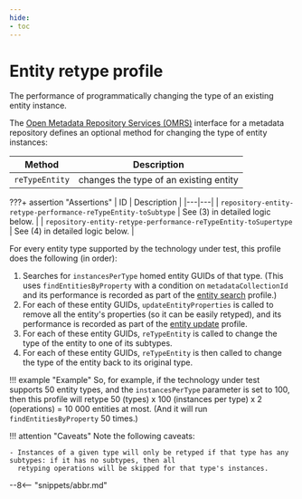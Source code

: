 ```yaml
---
hide:
- toc
---
```


<!-- SPDX-License-Identifier: CC-BY-4.0 -->
<!-- Copyright Contributors to the Egeria project. -->

# Entity retype profile

The performance of programmatically changing the type of an existing entity instance.

The [Open Metadata Repository Services (OMRS)](/egeria-docs/services/omrs) interface for a metadata
repository defines an optional method for changing the type of entity instances:

| Method | Description |
|---|---|
| `reTypeEntity` | changes the type of an existing entity |

???+ assertion "Assertions"
    | ID | Description |
    |---|---|
    | `repository-entity-retype-performance-reTypeEntity-toSubtype` | See (3) in detailed logic below. |
    | `repository-entity-retype-performance-reTypeEntity-toSupertype` | See (4) in detailed logic below. |

For every entity type supported by the technology under test, this profile does the following (in order):

1. Searches for `instancesPerType` homed entity GUIDs of that type. (This uses `findEntitiesByProperty`
   with a condition on `metadataCollectionId` and its performance is recorded as part of the [entity search](entity-search.md) profile.)
2. For each of these entity GUIDs, `updateEntityProperties` is called to remove all the entity's properties (so it can be easily retyped),
   and its performance is recorded as part of the [entity update](entity-update.md) profile.
3. For each of these entity GUIDs, `reTypeEntity` is called to change the type of the entity to one of its subtypes.
4. For each of these entity GUIDs, `reTypeEntity` is then called to change the type of the entity back to its original type.

!!! example "Example"
    So, for example, if the technology under test supports 50 entity types, and the `instancesPerType` parameter is
    set to 100, then this profile will retype 50 (types) x 100 (instances per type) x 2 (operations) = 10 000
    entities at most. (And it will run `findEntitiesByProperty` 50 times.)

!!! attention "Caveats"
    Note the following caveats:

    - Instances of a given type will only be retyped if that type has any subtypes: if it has no subtypes, then all
      retyping operations will be skipped for that type's instances.

--8<-- "snippets/abbr.md"
